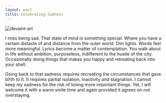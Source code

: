 ```yaml
---
layout: post
title: Celebrating Sadness
---
```

![devaint-art](https://images-wixmp-ed30a86b8c4ca887773594c2.wixmp.com/f/9ba9cc39-a08f-4b3a-9ef1-721e42032111/dbznvbr-09e1ea7c-a995-4e06-9e2c-7718932e702e.jpg/v1/fill/w_1024,h_613,q_75,strp/_109__early_morning_walks_to_college_in_autmn__by_omario2d_dbznvbr-fullview.jpg?token=eyJ0eXAiOiJKV1QiLCJhbGciOiJIUzI1NiJ9.eyJzdWIiOiJ1cm46YXBwOjdlMGQxODg5ODIyNjQzNzNhNWYwZDQxNWVhMGQyNmUwIiwiaXNzIjoidXJuOmFwcDo3ZTBkMTg4OTgyMjY0MzczYTVmMGQ0MTVlYTBkMjZlMCIsIm9iaiI6W1t7ImhlaWdodCI6Ijw9NjEzIiwicGF0aCI6IlwvZlwvOWJhOWNjMzktYTA4Zi00YjNhLTllZjEtNzIxZTQyMDMyMTExXC9kYnpudmJyLTA5ZTFlYTdjLWE5OTUtNGUwNi05ZTJjLTc3MTg5MzJlNzAyZS5qcGciLCJ3aWR0aCI6Ijw9MTAyNCJ9XV0sImF1ZCI6WyJ1cm46c2VydmljZTppbWFnZS5vcGVyYXRpb25zIl19.GZRUo-4GkOoET9DrcrFz5LWdtlShoPZkFMZj5N4ro6M)

I miss being sad. That state of mind is something special. Where you have a certain distaste of and distance from the outer world. 
Dim lights. Words feel more meaningful. Lyrics become a matter of contemplation. You walk about in life without ambition, purposeless, indifferent to the hustle of the city. 
Occasionally doing things that makes you happy and retreating back into your shell.

Going back to that sadness requires recreating the circumstances that gave birth to it. 
It requires partial isolation, inactivity and stagnation. I cannot keep my sadness for the risk of losing more important things.
Yet, I will welcome it with a warm smile time and again provided it agrees on not overstaying.

